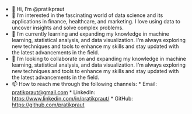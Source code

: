 - 👋 Hi, I’m @pratikpraut
- 👀 I’m interested in the fascinating world of data science and its applications in finance, healthcare, and marketing. I love using data to uncover insights and solve complex problems.
- 🌱 I’m currently learning and expanding my knowledge in machine learning, statistical analysis, and data visualization. I'm always exploring new techniques and tools to enhance my skills and stay updated with the latest advancements in the field.
- 💞️ I’m looking to collaborate on and expanding my knowledge in machine learning, statistical analysis, and data visualization. I'm always exploring new techniques and tools to enhance my skills and stay updated with the latest advancements in the field.
- 📫 How to reach me through the following channels:
        * Email: pratikpraut@gmail.com
        * LinkedIn: https://www.linkedin.com/in/pratikpraut/
        * GitHub: https://github.com/pratikpraut
<!---
pratikpraut/pratikpraut is a ✨ special ✨ repository because its `README.md` (this file) appears on your GitHub profile.
You can click the Preview link to take a look at your changes.
--->
